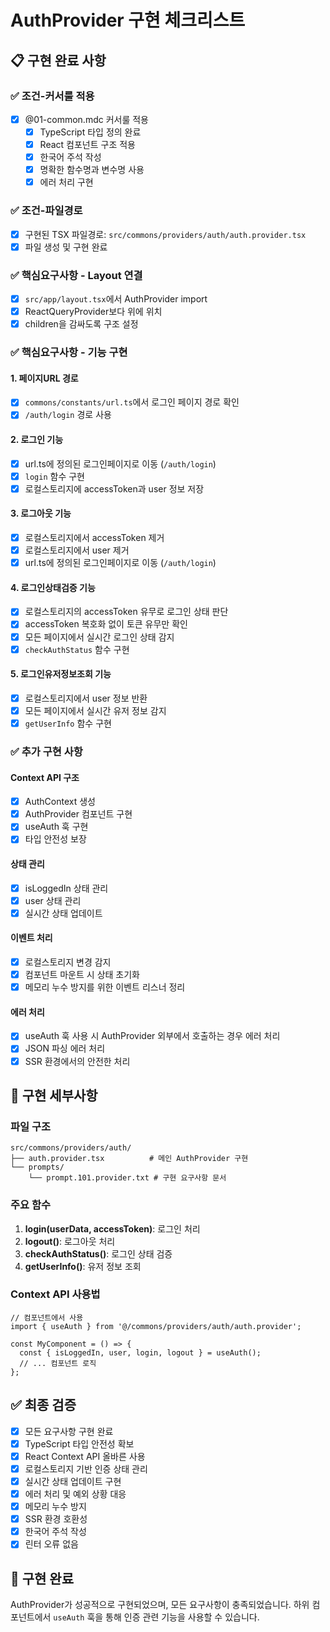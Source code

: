 # AuthProvider 구현 체크리스트

## 📋 구현 완료 사항

### ✅ 조건-커서룰 적용
- [x] @01-common.mdc 커서룰 적용
  - [x] TypeScript 타입 정의 완료
  - [x] React 컴포넌트 구조 적용
  - [x] 한국어 주석 작성
  - [x] 명확한 함수명과 변수명 사용
  - [x] 에러 처리 구현

### ✅ 조건-파일경로
- [x] 구현된 TSX 파일경로: `src/commons/providers/auth/auth.provider.tsx`
- [x] 파일 생성 및 구현 완료

### ✅ 핵심요구사항 - Layout 연결
- [x] `src/app/layout.tsx`에서 AuthProvider import
- [x] ReactQueryProvider보다 위에 위치
- [x] children을 감싸도록 구조 설정

### ✅ 핵심요구사항 - 기능 구현

#### 1. 페이지URL 경로
- [x] `commons/constants/url.ts`에서 로그인 페이지 경로 확인
- [x] `/auth/login` 경로 사용

#### 2. 로그인 기능
- [x] url.ts에 정의된 로그인페이지로 이동 (`/auth/login`)
- [x] `login` 함수 구현
- [x] 로컬스토리지에 accessToken과 user 정보 저장

#### 3. 로그아웃 기능
- [x] 로컬스토리지에서 accessToken 제거
- [x] 로컬스토리지에서 user 제거
- [x] url.ts에 정의된 로그인페이지로 이동 (`/auth/login`)

#### 4. 로그인상태검증 기능
- [x] 로컬스토리지의 accessToken 유무로 로그인 상태 판단
- [x] accessToken 복호화 없이 토큰 유무만 확인
- [x] 모든 페이지에서 실시간 로그인 상태 감지
- [x] `checkAuthStatus` 함수 구현

#### 5. 로그인유저정보조회 기능
- [x] 로컬스토리지에서 user 정보 반환
- [x] 모든 페이지에서 실시간 유저 정보 감지
- [x] `getUserInfo` 함수 구현

### ✅ 추가 구현 사항

#### Context API 구조
- [x] AuthContext 생성
- [x] AuthProvider 컴포넌트 구현
- [x] useAuth 훅 구현
- [x] 타입 안전성 보장

#### 상태 관리
- [x] isLoggedIn 상태 관리
- [x] user 상태 관리
- [x] 실시간 상태 업데이트

#### 이벤트 처리
- [x] 로컬스토리지 변경 감지
- [x] 컴포넌트 마운트 시 상태 초기화
- [x] 메모리 누수 방지를 위한 이벤트 리스너 정리

#### 에러 처리
- [x] useAuth 훅 사용 시 AuthProvider 외부에서 호출하는 경우 에러 처리
- [x] JSON 파싱 에러 처리
- [x] SSR 환경에서의 안전한 처리

## 📝 구현 세부사항

### 파일 구조
```
src/commons/providers/auth/
├── auth.provider.tsx          # 메인 AuthProvider 구현
└── prompts/
    └── prompt.101.provider.txt # 구현 요구사항 문서
```

### 주요 함수
1. **login(userData, accessToken)**: 로그인 처리
2. **logout()**: 로그아웃 처리
3. **checkAuthStatus()**: 로그인 상태 검증
4. **getUserInfo()**: 유저 정보 조회

### Context API 사용법
```tsx
// 컴포넌트에서 사용
import { useAuth } from '@/commons/providers/auth/auth.provider';

const MyComponent = () => {
  const { isLoggedIn, user, login, logout } = useAuth();
  // ... 컴포넌트 로직
};
```

## ✅ 최종 검증

- [x] 모든 요구사항 구현 완료
- [x] TypeScript 타입 안전성 확보
- [x] React Context API 올바른 사용
- [x] 로컬스토리지 기반 인증 상태 관리
- [x] 실시간 상태 업데이트 구현
- [x] 에러 처리 및 예외 상황 대응
- [x] 메모리 누수 방지
- [x] SSR 환경 호환성
- [x] 한국어 주석 작성
- [x] 린터 오류 없음

## 🎯 구현 완료

AuthProvider가 성공적으로 구현되었으며, 모든 요구사항이 충족되었습니다. 하위 컴포넌트에서 `useAuth` 훅을 통해 인증 관련 기능을 사용할 수 있습니다.
